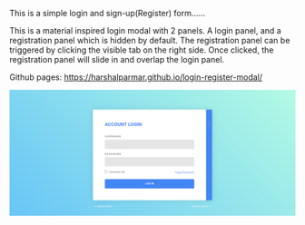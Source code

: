 This is a simple login and sign-up(Register) form......

This is a material inspired login modal with 2 panels. A login panel, and a registration panel which is hidden by default. The registration panel can be triggered by clicking the visible tab on the right side. Once clicked, the registration panel will slide in and overlap the login panel.

Github pages: https://harshalparmar.github.io/login-register-modal/

![alt text](https://raw.githubusercontent.com/harshalparmar/login-register-modal/main/login-register-modal-img.png)
